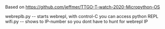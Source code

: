 
Based on https://github.com/jeffmer/TTGO-T-watch-2020-Micropython-OS

webreplb.py -- starts webrepl, with control-C you can access python REPL
wifi.py -- shows to IP-number so you dont have to hunt for webrepl IP
